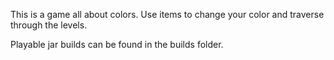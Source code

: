This is a game all about colors. 
Use items to change your color and traverse through the levels. 

Playable jar builds can be found in the builds folder.
